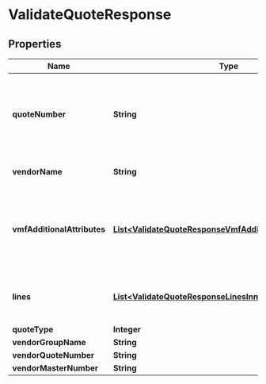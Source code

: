 

# ValidateQuoteResponse


## Properties

| Name | Type | Description | Notes |
|------------ | ------------- | ------------- | -------------|
|**quoteNumber** | **String** | A unique identifier generated by Ingram Micro&#39;s CRM specific to each quote. |  [optional] |
|**vendorName** | **String** | The name of the vendor. |  [optional] |
|**vmfAdditionalAttributes** | [**List&lt;ValidateQuoteResponseVmfAdditionalAttributesInner&gt;**](ValidateQuoteResponseVmfAdditionalAttributesInner.md) | The object containing the list of fields required at a header level by the vendor. |  [optional] |
|**lines** | [**List&lt;ValidateQuoteResponseLinesInner&gt;**](ValidateQuoteResponseLinesInner.md) | The object containing the lines from the quote. |  [optional] |
|**quoteType** | **Integer** |  |  [optional] |
|**vendorGroupName** | **String** |  |  [optional] |
|**vendorQuoteNumber** | **String** |  |  [optional] |
|**vendorMasterNumber** | **String** |  |  [optional] |



